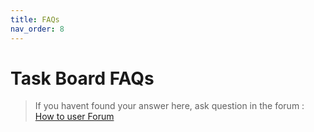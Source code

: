 ```yaml
---
title: FAQs
nav_order: 8
---
```


# Task Board FAQs









> If you havent found your answer here, ask question in the forum : [How to user Forum](HowTOAskQuestion.md)
